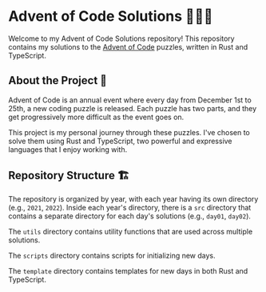 # Advent of Code Solutions 🎄🎁🌟

Welcome to my Advent of Code Solutions repository! This repository contains my solutions to the [Advent of Code](https://adventofcode.com/) puzzles, written in Rust and TypeScript.

## About the Project 📖

Advent of Code is an annual event where every day from December 1st to 25th, a new coding puzzle is released. Each puzzle has two parts, and they get progressively more difficult as the event goes on.

This project is my personal journey through these puzzles. I've chosen to solve them using Rust and TypeScript, two powerful and expressive languages that I enjoy working with.

## Repository Structure 🏗️

The repository is organized by year, with each year having its own directory (e.g., `2021`, `2022`). Inside each year's directory, there is a `src` directory that contains a separate directory for each day's solutions (e.g., `day01`, `day02`).

The `utils` directory contains utility functions that are used across multiple solutions.

The `scripts` directory contains scripts for initializing new days.

The `template` directory contains templates for new days in both Rust and TypeScript.
